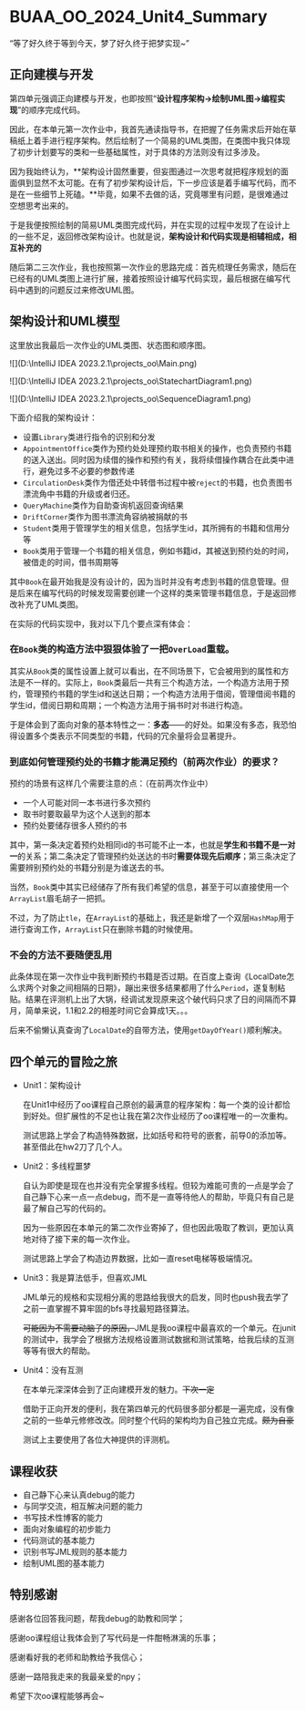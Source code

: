 # BUAA_OO_2024_Unit4_Summary

“等了好久终于等到今天，梦了好久终于把梦实现~”

## 正向建模与开发

第四单元强调正向建模与开发，也即按照“**设计程序架构->绘制UML图->编程实现**”的顺序完成代码。

因此，在本单元第一次作业中，我首先通读指导书，在把握了任务需求后开始在草稿纸上着手进行程序架构。然后绘制了一个简易的UML类图，在类图中我只体现了初步计划要写的类和一些基础属性，对于具体的方法则没有过多涉及。

因为我始终认为，**架构设计固然重要，但妄图通过一次思考就把程序规划的面面俱到显然不太可能。在有了初步架构设计后，下一步应该是着手编写代码，而不是在一些细节上死磕。**毕竟，如果不去做的话，究竟哪里有问题，是很难通过空想思考出来的。

于是我便按照绘制的简易UML类图完成代码，并在实现的过程中发现了在设计上的一些不足，返回修改架构设计。也就是说，**架构设计和代码实现是相辅相成，相互补充的**

随后第二三次作业，我也按照第一次作业的思路完成：首先梳理任务需求，随后在已经有的UML类图上进行扩展，接着按照设计编写代码实现，最后根据在编写代码中遇到的问题反过来修改UML图。

## 架构设计和UML模型

这里放出我最后一次作业的UML类图、状态图和顺序图。

![](D:\IntelliJ IDEA 2023.2.1\projects_oo\Main.png)

![](D:\IntelliJ IDEA 2023.2.1\projects_oo\StatechartDiagram1.png)

![](D:\IntelliJ IDEA 2023.2.1\projects_oo\SequenceDiagram1.png)

下面介绍我的架构设计：

+ 设置`Library`类进行指令的识别和分发
+ `AppointmentOffice`类作为预约处处理预约取书相关的操作，也负责预约书籍的送入送出。同时因为续借的操作和预约有关，我将续借操作耦合在此类中进行，避免过多不必要的参数传递
+ `CirculationDesk`类作为借还处中转借书过程中被`reject`的书籍，也负责图书漂流角中书籍的升级或者归还。
+ `QueryMachine`类作为自助查询机返回查询结果
+ `DriftCorner`类作为图书漂流角容纳被捐献的书
+ `Student`类用于管理学生的相关信息，包括学生id，其所拥有的书籍和信用分等
+ `Book`类用于管理一个书籍的相关信息，例如书籍id，其被送到预约处的时间，被借走的时间，借书周期等

其中`Book`在最开始我是没有设计的，因为当时并没有考虑到书籍的信息管理。但是后来在编写代码的时候发现需要创建一个这样的类来管理书籍信息，于是返回修改补充了UML类图。

在实际的代码实现中，我对以下几个要点深有体会：

### 在`Book`类的构造方法中狠狠体验了一把`OverLoad`重载。

其实从`Book`类的属性设置上就可以看出，在不同场景下，它会被用到的属性和方法是不一样的。实际上，`Book`类最后一共有三个构造方法，一个构造方法用于预约，管理预约书籍的学生id和送达日期；一个构造方法用于借阅，管理借阅书籍的学生id，借阅日期和周期；一个构造方法用于捐书时对书进行构造。

于是体会到了面向对象的基本特性之一：**多态**——的好处。如果没有多态，我恐怕得设置多个类表示不同类型的书籍，代码的冗余量将会显著提升。

### 到底如何管理预约处的书籍才能满足预约（前两次作业）的要求？

预约的场景有这样几个需要注意的点：（在前两次作业中）

+ 一个人可能对同一本书进行多次预约
+ 取书时要取最早为这个人送到的那本
+ 预约处要储存很多人预约的书

其中，第一条决定着预约处相同id的书可能不止一本，也就是**学生和书籍不是一对一**的关系；第二条决定了管理预约处送达的书时**需要体现先后顺序**；第三条决定了需要辨别预约处的书籍分别是为谁送去的书。

当然，`Book`类中其实已经储存了所有我们希望的信息，甚至于可以直接使用一个`ArrayList`眉毛胡子一把抓。

不过，为了防止`tle`，在`ArrayList`的基础上，我还是新增了一个双层`HashMap`用于进行查询工作，`ArrayList`只在删除书籍的时候使用。

### 不会的方法不要随便乱用

此条体现在第一次作业中我判断预约书籍是否过期。在百度上查询《LocalDate怎么求两个对象之间相隔的日期》，蹦出来很多结果都用了什么`Period`，遂复制粘贴。结果在评测机上出了大锅，经调试发现原来这个破代码只求了日的间隔而不算月，简单来说，1.1和2.2的相差时间它会算成1天。。。

后来不偷懒认真查询了`LocalDate`的自带方法，使用`getDayOfYear()`顺利解决。

## 四个单元的冒险之旅

+ Unit1：架构设计

  在Unit1中经历了oo课程自己原创的最满意的程序架构：每一个类的设计都恰到好处。但扩展性的不足也让我在第2次作业经历了oo课程唯一的一次重构。

  测试思路上学会了构造特殊数据，比如括号和符号的嵌套，前导0的添加等。甚至借此在hw2刀了几个人。

+ Unit2：多线程噩梦

  自认为即使是现在也并没有完全掌握多线程。但较为难能可贵的一点是学会了自己静下心来一点一点debug，而不是一直等待他人的帮助，毕竟只有自己是最了解自己写的代码的。

  因为一些原因在本单元的第二次作业寄掉了，但也因此吸取了教训，更加认真地对待了接下来的每一次作业。

  测试思路上学会了构造边界数据，比如一直reset电梯等极端情况。

+ Unit3：我是算法低手，但喜欢JML

  JML单元的规格和实现相分离的思路给我很大的启发，同时也push我去学了之前一直掌握不算牢固的bfs寻找最短路径算法。

  ~~可能因为不需要动脑子的原因，~~JML是我oo课程中最喜欢的一个单元。在junit的测试中，我学会了根据方法规格设置测试数据和测试策略，给我后续的互测等等有很大的帮助。

+ Unit4：没有互测

  在本单元深深体会到了正向建模开发的魅力。~~下次一定~~

  借助于正向开发的便利，我在第四单元的代码很多部分都是一遍完成，没有像之前的一些单元修修改改。同时整个代码的架构均为自己独立完成。~~颇为自豪~~

  测试上主要使用了各位大神提供的评测机。

## 课程收获

+ 自己静下心来认真debug的能力
+ 与同学交流，相互解决问题的能力
+ 书写技术性博客的能力
+ 面向对象编程的初步能力
+ 代码测试的基本能力
+ 识别书写JML规则的基本能力
+ 绘制UML图的基本能力

## 特别感谢

感谢各位回答我问题，帮我debug的助教和同学；

感谢oo课程组让我体会到了写代码是一件酣畅淋漓的乐事；

感谢看好我的老师和助教给予我信心；

感谢一路陪我走来的我最亲爱的npy；

希望下次oo课程能够再会~